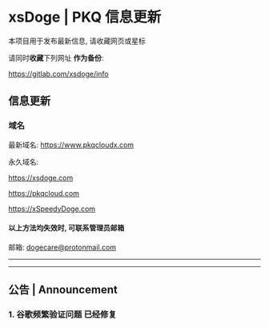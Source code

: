 # xsDoge | PKQ 信息更新
本项目用于发布最新信息, 请收藏网页或星标

请同时**收藏**下列网址 **作为备份**:

https://gitlab.com/xsdoge/info


## 信息更新

### 域名
最新域名:
https://www.pkqcloudx.com

永久域名:

https://xsdoge.com

https://pkqcloud.com

https://xSpeedyDoge.com

#### 以上方法均失效时, 可联系管理员邮箱
邮箱:
dogecare@protonmail.com

---
---

## 公告 | Announcement

### **1. 谷歌频繁验证问题 已经修复**
